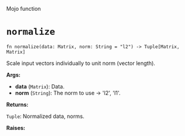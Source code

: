 Mojo function

# `normalize`

```mojo
fn normalize(data: Matrix, norm: String = "l2") -> Tuple[Matrix, Matrix]
```

Scale input vectors individually to unit norm (vector length).

**Args:**

- **data** (`Matrix`): Data.
- **norm** (`String`): The norm to use -> 'l2', 'l1'.

**Returns:**

`Tuple`: Normalized data, norms.

**Raises:**

